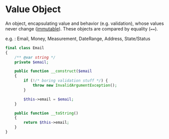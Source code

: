 # Value Object

An object, encapsulating value and behavior (e.g. validation), whose values never change
([immutable](https://en.wikipedia.org/w/index.php?title=Immutable_object)). These objects are compared by equality
(`==`).

e.g. : Email, Money, Measurement, DateRange, Address, State/Status

```php
final class Email
{
    /** @var string */
    private $email;

    public function __construct($email
    {
        if (!/* boring validation stuff */) {
            throw new InvalidArgumentException();
        }

        $this->email = $email;
    }

    public function __toString()
    {
        return $this->email;
    }
}
```
